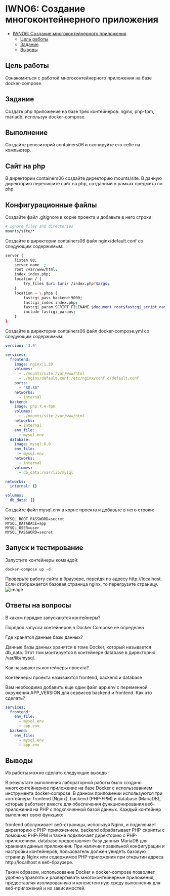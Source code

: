 # IWNO6: Создание многоконтейнерного приложения

- [IWNO6: Создание многоконтейнерного приложения](#iwno6-создание-многоконтейнерного-приложения)
  - [Цель работы](#цель-работы)
  - [Задание](#задание)
  - [Выводы](#выводы)

## Цель работы
Ознакомиться с работой многоконтейнерного приложения на базе docker-compose.
## Задание
Создать php приложение на базе трех контейнеров: nginx, php-fpm, mariadb, используя docker-compose.

## Выполнение

Создайте репозиторий containers06 и скопируйте его себе на компьютер.

## Сайт на php

В директории containers06 создайте директорию mounts/site. В данную директорию перепишите сайт на php, созданный в рамках предмета по php.

## Конфигурационные файлы

Создайте файл .gitignore в корне проекта и добавьте в него строки:
```bash
# Ignore files and directories
mounts/site/*
```
Создайте в директории containers06 файл nginx/default.conf со следующим содержимым:
```bash
server {
    listen 80;
    server_name _;
    root /var/www/html;
    index index.php;
    location / {
        try_files $uri $uri/ /index.php?$args;
    }
    location ~ \.php$ {
        fastcgi_pass backend:9000;
        fastcgi_index index.php;
        fastcgi_param SCRIPT_FILENAME $document_root$fastcgi_script_name;
        include fastcgi_params;
    }
}
```
Создайте в директории containers06 файл docker-compose.yml со следующим содержимым:

```yml
version: '3.9'

services:
  frontend:
    image: nginx:1.19
    volumes:
      - ./mounts/site:/var/www/html
      - ./nginx/default.conf:/etc/nginx/conf.d/default.conf
    ports:
      - "80:80"
    networks:
      - internal
  backend:
    image: php:7.4-fpm
    volumes:
      - ./mounts/site:/var/www/html
    networks:
      - internal
    env_file:
      - mysql.env
  database:
    image: mysql:8.0
    env_file:
      - mysql.env
    networks:
      - internal
    volumes:
      - db_data:/var/lib/mysql

networks:
  internal: {}

volumes:
  db_data: {}
```

Создайте файл mysql.env в корне проекта и добавьте в него строки:

```env
MYSQL_ROOT_PASSWORD=secret
MYSQL_DATABASE=app
MYSQL_USER=user
MYSQL_PASSWORD=secret
```

## Запуск и тестирование

Запустите контейнеры командой:

    docker-compose up -d

Проверьте работу сайта в браузере, перейдя по адресу http://localhost. Если отображается базовая страница nginx, то перегрузите страницу.
![image](https://github.com/Salam4ik666/containers06/assets/159524637/4523a254-17a8-4aed-888d-9af1f6e10144)

## Ответы на вопросы

В каком порядке запускаются контейнеры?

Порядок запуска контейнеров в Docker Compose не определен

Где хранятся данные базы данных?

Данные базы данных хранятся в томе Docker, который называется db_data. Этот том монтируется в контейнере database в директорию /var/lib/mysql.

Как называются контейнеры проекта?

Контейнеры проекта называются frontend, backend и database

Вам необходимо добавить еще один файл app.env с переменной окружения APP_VERSION для сервисов backend и frontend. Как это сделать?

```yml
services:
  frontend:
    env_file:
      - mysql.env
      - app.env
  backend:
    env_file:
      - mysql.env
      - app.env
```

## Выводы


Из работы можно сделать следующие выводы:


В результате выполнения лабораторной работы было создано многоконтейнерное приложение на базе Docker с использованием инструмента docker-compose. В данном приложении используются три контейнера: frontend (Nginx), backend (PHP-FPM) и database (MariaDB), которые работают вместе для обеспечения функционирования веб-приложения на PHP с подключенной базой данных.
Каждый контейнер выполняет свою функцию:

frontend обслуживает веб-страницы, используя Nginx, и подключает директорию с PHP-приложением.
backend обрабатывает PHP-скрипты с помощью PHP-FPM и также подключает директорию с PHP-приложением.
database предоставляет базу данных MariaDB для хранения данных приложения.
При наличии правильной конфигурации и настройки контейнеров, пользователь должен увидеть базовую страницу Nginx или содержимое PHP-приложения при открытии адреса http://localhost в веб-браузере.

Таким образом, использование Docker и docker-compose позволяет удобно управлять и развертывать многоконтейнерные приложения, предоставляя изолированную и консистентную среду выполнения для веб-приложений и их зависимостей.
